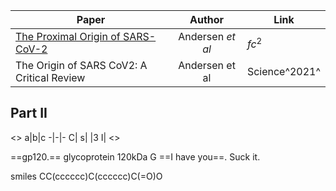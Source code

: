 | Paper                                                      |      Author      | Link          |
| ---------------------------------------------------------- | :--------------: | ------------- |
| [The Proximal Origin of SARS-CoV-2](http://www.nature.com) | Andersen *et al* | $fc^2$        |
| The Origin of SARS CoV2: A Critical Review                 |  Andersen et al  | Science^2021^ |

## Part II
<>
a|b|c
-|-|-
C|
s| |3
I|
<>

==gp120.== glycoprotein 120kDa
G ==I have you==. Suck it.

smiles
CC(cccccc)C(cccccc)C(=O)O

